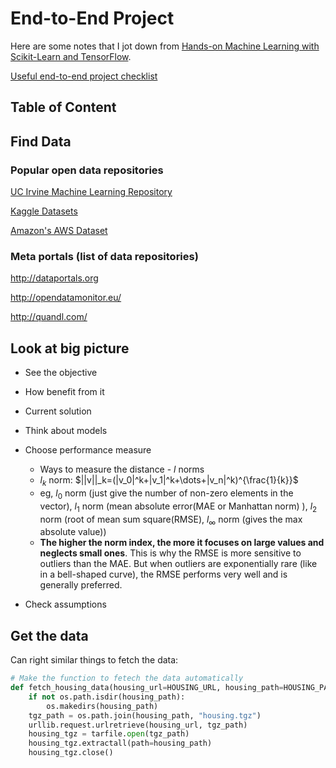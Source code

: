 # End-to-End Project

Here are some notes that I jot down from [Hands-on Machine Learning with Scikit-Learn and TensorFlow](http://shop.oreilly.com/product/0636920052289.do). 

[Useful end-to-end project checklist](project_checklist.md)

## Table of Content

## Find Data

### Popular open data repositories

[UC Irvine Machine Learning Repository](http://archive.ics.uci.edu/ml/index.php)

[Kaggle Datasets](https://www.kaggle.com/datasets)

[Amazon's AWS Dataset](https://registry.opendata.aws)

### Meta portals (list of data repositories)

http://dataportals.org

http://opendatamonitor.eu/ 

http://quandl.com/ 

## Look at big picture

- See the objective
- How benefit from it
- Current solution
- Think about models
- Choose performance measure
  - Ways to measure the distance - $l$ norms
  - $l_k$ norm: $||v||_k=(|v_0|^k+|v_1|^k+\dots+|v_n|^k)^{\frac{1}{k}}$
  - eg, $l_0$ norm (just give the number of non-zero elements in the vector), $l_1$ norm (mean absolute error(MAE or Manhattan norm) ), $l_2$ norm (root of mean sum square(RMSE), $l_\infty$ norm (gives the max absolute value))
  - **The higher the norm index, the more it focuses on large values and neglects small ones**. This is why the RMSE is more sensitive to outliers than the MAE. But when outliers are exponentially rare (like in a bell-shaped curve), the RMSE performs very well and is generally preferred.

- Check assumptions

## Get the data

Can right similar things to fetch the data:

```python
# Make the function to fetech the data automatically
def fetch_housing_data(housing_url=HOUSING_URL, housing_path=HOUSING_PATH):
    if not os.path.isdir(housing_path):
        os.makedirs(housing_path)
    tgz_path = os.path.join(housing_path, "housing.tgz")
    urllib.request.urlretrieve(housing_url, tgz_path)
    housing_tgz = tarfile.open(tgz_path)
    housing_tgz.extractall(path=housing_path)
    housing_tgz.close()
```



